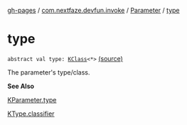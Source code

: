 [gh-pages](../../index.md) / [com.nextfaze.devfun.invoke](../index.md) / [Parameter](index.md) / [type](./type.md)

# type

`abstract val type: `[`KClass`](https://kotlinlang.org/api/latest/jvm/stdlib/kotlin.reflect/-k-class/index.html)`<*>` [(source)](https://github.com/NextFaze/dev-fun/tree/master/devfun/src/main/java/com/nextfaze/devfun/invoke/View.kt#L41)

The parameter's type/class.

**See Also**

[KParameter.type](https://kotlinlang.org/api/latest/jvm/stdlib/kotlin.reflect/-k-parameter/type.html)

[KType.classifier](https://kotlinlang.org/api/latest/jvm/stdlib/kotlin.reflect/-k-type/classifier.html)

